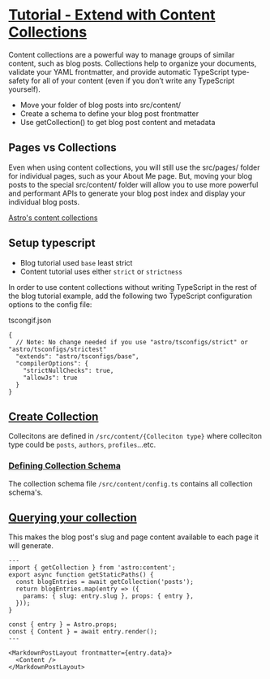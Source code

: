 # [Tutorial - Extend with Content Collections](https://docs.astro.build/en/tutorials/add-content-collections/)

Content collections are a powerful way to manage groups of similar content, such as blog posts. Collections help to organize your documents, validate your YAML frontmatter, and provide automatic TypeScript type-safety for all of your content (even if you don’t write any TypeScript yourself).

- Move your folder of blog posts into src/content/
- Create a schema to define your blog post frontmatter
- Use getCollection() to get blog post content and metadata

## Pages vs Collections

Even when using content collections, you will still use the src/pages/ folder for individual pages, such as your About Me page. But, moving your blog posts to the special src/content/ folder will allow you to use more powerful and performant APIs to generate your blog post index and display your individual blog posts.

[Astro's content collections](https://docs.astro.build/en/guides/content-collections/)

## Setup typescript

- Blog tutorial used `base` least strict
- Content tutorial uses either `strict` or `strictness`

In order to use content collections without writing TypeScript in the rest of the blog tutorial example, add the following two TypeScript configuration options to the config file:

tscongif.json

```
{
  // Note: No change needed if you use "astro/tsconfigs/strict" or "astro/tsconfigs/strictest"
  "extends": "astro/tsconfigs/base",
  "compilerOptions": {
    "strictNullChecks": true,
    "allowJs": true
  }
}
```

## [Create Collection](https://docs.astro.build/en/tutorials/add-content-collections/#extending-the-blog-tutorial-with-content-collections)

Collecitons are defined in `/src/content/{Colleciton type}` where colleciton type could be `posts`, `authors`, `profiles`...etc.

### [Defining Collection Schema](https://docs.astro.build/en/guides/content-collections/#defining-a-collection-schema)

The collection schema file `/src/content/config.ts` contains all collection schema's.

## [Querying your collection](https://docs.astro.build/en/guides/content-collections/#querying-collections)

This makes the blog post's slug and page content available to each page it will generate.

```
---
import { getCollection } from 'astro:content';
export async function getStaticPaths() {
  const blogEntries = await getCollection('posts');
  return blogEntries.map(entry => ({
    params: { slug: entry.slug }, props: { entry },
  }));
}

const { entry } = Astro.props;
const { Content } = await entry.render();
---

<MarkdownPostLayout frontmatter={entry.data}>
  <Content />
</MarkdownPostLayout>

```

